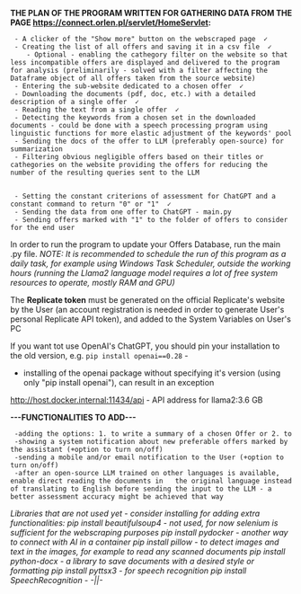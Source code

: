 **THE PLAN OF THE PROGRAM WRITTEN FOR GATHERING DATA FROM THE PAGE https://connect.orlen.pl/servlet/HomeServlet:**

     - A clicker of the "Show more" button on the webscraped page  ✓
     - Creating the list of all offers and saving it in a csv file  ✓
        - Optional - enabling the cathegory filter on the website so that less incompatible offers are displayed and delivered to the program for analysis (preliminarily - solved with a filter affecting the Dataframe object of all offers taken from the source website)
     - Entering the sub-website dedicated to a chosen offer  ✓
     - Downloading the documents (pdf, doc, etc.) with a detailed description of a single offer  ✓
     - Reading the text from a single offer  ✓
     - Detecting the keywords from a chosen set in the downloaded documents - could be done with a speech processing program using linguistic functions for more elastic adjustment of the keywords' pool
     - Sending the docs of the offer to LLM (preferably open-source) for summarization
     - Filtering obvious negligible offers based on their titles or cathegories on the website providing the offers for reducing the number of the resulting queries sent to the LLM


     - Setting the constant criterions of assessment for ChatGPT and a constant command to return "0" or "1"  ✓
     - Sending the data from one offer to ChatGPT - main.py
     - Sending offers marked with "1" to the folder of offers to consider for the end user

In order to run the program to update your Offers Database, run the main .py file.
_NOTE: It is recommended to schedule the run of this program as a daily task, for example using Windows Task Scheduler, outside the working hours (running the Llama2 language model requires a lot of free system resources to operate, mostly RAM and GPU)_

The **Replicate token** must be generated on the official Replicate's website by the User (an account registration is needed in order to generate User's personal Replicate API token), and added to the System Variables on User's PC

If you want tot use OpenAI's ChatGPT, you should pin your installation to the old version, e.g. `pip install openai==0.28` -

- installing of the openai package without specifying it's version (using only "pip install openai"), can result in an exception

http://host.docker.internal:11434/api - API address for llama2:3.6 GB

**---FUNCTIONALITIES TO ADD---**

     -adding the options: 1. to write a summary of a chosen Offer or 2. to
     -showing a system notification about new preferable offers marked by the assistant (+option to turn on/off)
     -sending a mobile and/or email notification to the User (+option to turn on/off)
     -after an open-source LLM trained on other languages is available, enable direct reading the documents in   the original language instead of translating to English before sending the input to the LLM - a better assessment accuracy might be achieved that way

_Libraries that are not used yet - consider installing for adding extra functionalities:_
_pip install beautifulsoup4 - not used, for now selenium is sufficient for the webscraping purposes_
_pip install pydocker - another way to connect with AI in a container_
_pip install pillow - to detect images and text in the images, for example to read any scanned documents_
_pip install python-docx - a library to save documents with a desired style or formatting_
_pip install pyttsx3 - for speech recognition_
_pip install SpeechRecognition - -||-_
